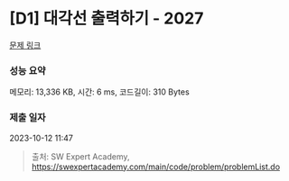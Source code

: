 # [D1] 대각선 출력하기 - 2027 

[문제 링크](https://swexpertacademy.com/main/code/problem/problemDetail.do?contestProbId=AV5QFuZ6As0DFAUq) 

### 성능 요약

메모리: 13,336 KB, 시간: 6 ms, 코드길이: 310 Bytes

### 제출 일자

2023-10-12 11:47



> 출처: SW Expert Academy, https://swexpertacademy.com/main/code/problem/problemList.do